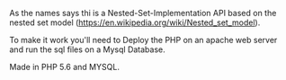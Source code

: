 As the names says thi is a Nested-Set-Implementation API based on the nested set model (https://en.wikipedia.org/wiki/Nested_set_model). 

To make it work you'll need to Deploy the PHP on an apache web server and run the sql files on a Mysql Database.

Made in PHP 5.6 and MYSQL.
